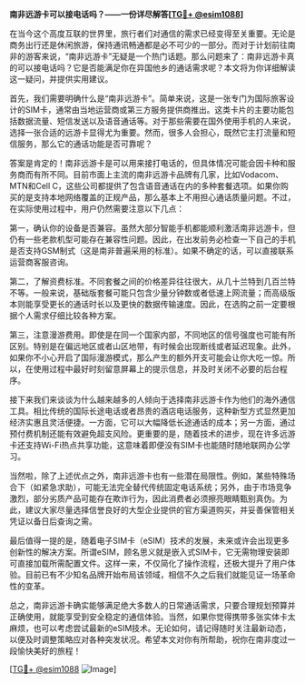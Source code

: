**南非远游卡可以接电话吗？——一份详尽解答[[TG💪+ @esim1088](https://t.me/s/esim1088)]**

在当今这个高度互联的世界里，旅行者们对通信的需求已经变得至关重要。无论是商务出行还是休闲旅游，保持通讯畅通都是必不可少的一部分。而对于计划前往南非的游客来说，“南非远游卡”无疑是一个热门话题。那么问题来了：南非远游卡真的可以接电话吗？它是否能满足你在异国他乡的通话需求呢？本文将为你详细解读这一疑问，并提供实用建议。

首先，我们需要明确什么是“南非远游卡”。简单来说，这是一张专门为国际旅客设计的SIM卡，通常由当地运营商或第三方服务提供商推出。这类卡片的主要功能包括数据流量、短信发送以及语音通话等。对于那些需要在国外使用手机的人来说，选择一张合适的远游卡显得尤为重要。然而，很多人会担心，既然它主打流量和短信服务，那么它的通话功能是否可靠呢？

答案是肯定的！南非远游卡是可以用来接打电话的，但具体情况可能会因卡种和服务商而有所不同。目前市面上主流的南非远游卡品牌有几家，比如Vodacom、MTN和Cell C，这些公司都提供了包含语音通话在内的多种套餐选项。如果你购买的是支持本地网络覆盖的正规产品，那么基本上不用担心通话质量问题。不过，在实际使用过程中，用户仍然需要注意以下几点：

第一，确认你的设备是否兼容。虽然大部分智能手机都能顺利激活南非远游卡，但仍有一些老款机型可能存在兼容性问题。因此，在出发前务必检查一下自己的手机是否支持GSM制式（这是南非普遍采用的标准）。如果不确定的话，可以直接联系运营商客服咨询。

第二，了解资费标准。不同套餐之间的价格差异往往很大，从几十兰特到几百兰特不等。一般来说，基础版套餐可能只包含少量分钟数或者低速上网流量；而高级版本则能享受更长的通话时长以及更快的数据传输速度。因此，在选购之前一定要根据个人需求仔细比较各种方案。

第三，注意漫游费用。即使是在同一个国家内部，不同地区的信号强度也可能有所区别。特别是在偏远地区或者山区地带，有时候会出现断线或者延迟现象。此外，如果你不小心开启了国际漫游模式，那么产生的额外开支可能会让你大吃一惊。所以，在使用过程中最好时刻留意屏幕上的提示信息，并及时关闭不必要的后台程序。

接下来我们来谈谈为什么越来越多的人倾向于选择南非远游卡作为他们的海外通信工具。相比传统的国际长途电话或者昂贵的酒店电话服务，这种新型方式显然更加经济实惠且灵活便捷。一方面，它可以大幅降低长途通话的成本；另一方面，通过预付费机制还能有效避免超支风险。更重要的是，随着技术的进步，现在许多远游卡还支持Wi-Fi热点共享功能，这意味着即便没有SIM卡也能随时随地联网办公学习。

当然啦，除了上述优点之外，南非远游卡也有一些潜在局限性。例如，某些特殊场合下（如紧急求助），可能无法完全替代传统固定电话系统；另外，由于市场竞争激烈，部分劣质产品可能存在欺诈行为，因此消费者必须擦亮眼睛甄别真伪。为此，建议大家尽量选择信誉良好的大型企业提供的官方渠道购买，并妥善保管相关凭证以备日后查询之需。

最后值得一提的是，随着电子SIM卡（eSIM）技术的发展，未来或许会出现更多创新性的解决方案。所谓eSIM，顾名思义就是嵌入式SIM卡，它无需物理安装即可直接加载所需配置文件。这样一来，不仅简化了操作流程，还极大提升了用户体验。目前已有不少知名品牌开始布局该领域，相信不久之后我们就能见证一场革命性的变革。

总之，南非远游卡确实能够满足绝大多数人的日常通话需求，只要合理规划预算并正确使用，就能享受到安全稳定的通信体验。当然，如果你觉得携带多张实体卡太麻烦，也可以考虑尝试最新的eSIM技术。无论如何，请记得随时关注最新动态，以便及时调整策略应对各种突发状况。希望本文对你有所帮助，祝你在南非度过一段愉快美好的旅程！

[[TG💪+ @esim1088](https://t.me/s/esim1088) ![Image](https://i.postimg.cc/4NQfJmqS/Snipaste-2025-05-13-00-14-12.png)]